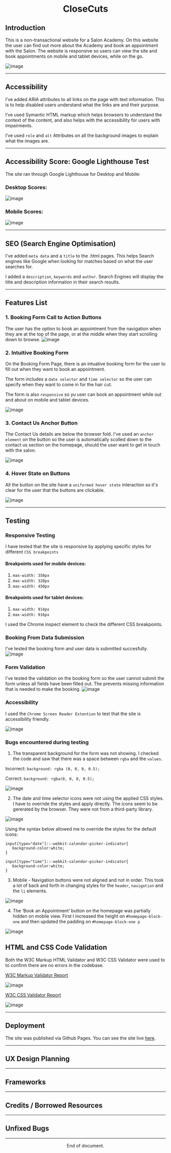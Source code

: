 <h1 style="text-align:center;">CloseCuts</h1>


## Introduction

This is a non-transactional website for a Salon Academy. On this website the user can find out more about the Academy and book an appointment with the Salon. The website is responsive so users can view the site and book appointments on mobile and tablet devices, while on the go. 

![image](/docs/images/i-am-responsive-screenshot.png)

------

## Accessibility

I’ve added ARIA attributes to all links on the page with text information. This is to help disabled users understand what the links are and their purpose. 

I’ve used Symantic HTML markup which helps browsers to understand the context of the content, and also helps with the accessibility for users with impairments.

I’ve used `role` and `alt` Attributes on all the background images to explain what the images are.

------

## Accessibility Score: Google Lighthouse Test

The site ran through Google Lighthouse for Desktop and Mobile:

### Desktop Scores:

![image](/docs/images/google-lighthouse-test-desktop.png)

### Mobile Scores:

![image](/docs/images/google-lighthouse-test-mobile.png)

------

## SEO (Search Engine Optimisation)

I've added `meta data` and a `title` to the .html pages. This helps Search engines like Google when looking for matches based on what the user searches for. 

I added a `description`, `keywords` and `author`. Search Engines will display the title and description information in their search results.

------

## Features List

### 1. Booking Form Call to Action Buttons

The user has the option to book an appointment from the navigation when they are at the top of the page, or at the middle when they start scrolling down to browse.
![image](/docs/images/feature-booking-form-cta-buttons.png)


### 2. Intuitive Booking Form

On the Booking Form Page, there is an intuative booking form for the user to fill out when they want to book an appointment.

The form includes a `date selector` and `time selector` so the user can specify when they want to come in for the hair cut.

The form is also `responsive` so yu user can book an appointment while out and about on mobile and tablet devices.

![image](/docs/images/feature-booking-form.png)

### 3. Contact Us Anchor Button

The Contact Us details are below the browser fold. I've used an `anchor element` on the button so the user is automatically scolled down to the contact us section on the homepage, should the user want to get in touch with the salon.

![image](/docs/images/feature-contact-us-anchor-button.png)


### 4. Hover State on Buttons

All the button on the site have a `uniformed hover state` interaction so it's clear for the user that the buttons are clickable.

![image](/docs/images/feature-hover-state-buttons.png)

------

## Testing

### Responsive Testing

I have tested that the site is responsive by applying specific styles for different `CSS breakpoints`

#### Breakpoints used for mobile devices:

1. `max-width: 350px` 
2. `max-width: 320px`
3. `max-width: 450px`

#### Breakpoints used for tablet devices:

1. `max-width: 914px`
2. `max-width: 916px`

I used the Chrome inspect element to check the different CSS breakpoints.


### Booking From Data Submission

I've tested the booking form and user data is submitted succesfully.
![image](/docs/images/testing-booking-form-data-submission.png)

### Form Validation

I've tested the validation on the booking form so the user cannot submit the form unless all fields have been filled out. The prevents missing information that is needed to make the booking.
![image](/docs/images/testing-form-validation.png)

### Accessibility

I used the `Chrome Screen Reader Extention` to test that the site is accessibility friendly.

![image](/docs/images/testing-screen-reader.png)

### Bugs encountered during testing

1. The transparent background for the form was not showing.
I checked the code and saw that there was a space between `rgba` and the `values`.

Incorrect: `background: rgba (0, 0, 0, 0.5);`

Correct: `background: rgba(0, 0, 0, 0.5);`

![image](/docs/images/bug-1.png)

2. The date and time selector icons were not using the applied CSS styles. I have to override the styles and apply directly. The icons seem to be gererated by the browser. They were not from a third-party library.

![image](/docs/images/bug-2.png)

Using the syntax below allowed me to override the styles for the default icons:
```
input[type="date"]::-webkit-calendar-picker-indicator{
   background-color:white;
}
 
input[type="time"]::-webkit-calendar-picker-indicator{
   background-color:white;
}
```

3. Mobile  - Navigation buttons were not aligned and not in order.
	This took a lot of back and forth in changing styles for the `header`, `navigation` and the `li` elements.

![image](/docs/images/bug-3.png)

4. The ‘Book an Appointment’ button on the homepage was partially hidden on mobile view.
First I increased the height on `#homepage-block-one` and then updated the padding on `#homepage-block-one p`

![image](/docs/images/bug-4.png)


## HTML and CSS Code Validation

Both the W3C Markup HTML Validator and W3C CSS Validator were used to to confirm there are no errors in the codebase.

<a href="https://validator.w3.org/nu/?doc=https%3A%2F%2Fkslg.github.io%2Fpp1-closecuts%2Findex.html" target="_blank">W3C Markup Validator Report</a>

![image](/docs/images/w3c-markup-validation.png)

<a href="https://jigsaw.w3.org/css-validator/validator?uri=https%3A%2F%2Fkslg.github.io%2Fpp1-closecuts%2Findex.html&profile=css3svg&usermedium=all&warning=1&vextwarning=&lang=en#css" target="_blank">W3C CSS Validator Report</a>

![image](/docs/images/w3c-css-validation.png)

------

## Deployment

The site was published via Github Pages. You can see the site live 
<a href="https://kslg.github.io/pp1-closecuts/index.html" target="_blank">here</a>.

------

## UX Design Planning

-----

## Frameworks

------

## Credits / Borrowed Resources

------

## Unfixed Bugs

------

<p style="text-align:center;">End of document.</p>